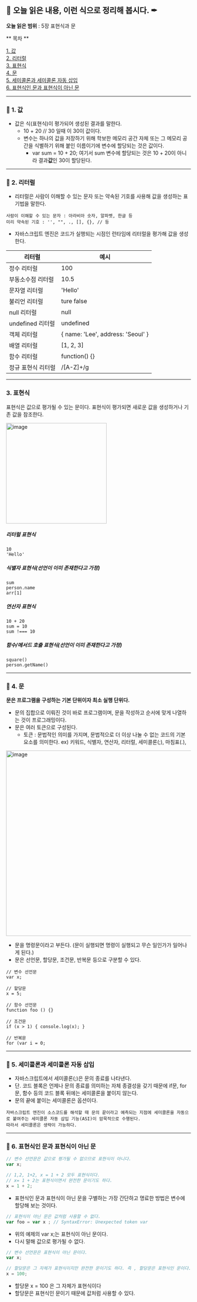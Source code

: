 ## 📕 오늘 읽은 내용, 이런 식으로 정리해 봅시다. ✒

**오늘 읽은 범위** : 5장 표현식과 문


** 목차 ** 

[1. 값](#1-값)   
[2. 리터럴](#2-리터럴)   
[3. 표현식](#3-표현식)   
[4. 문](#4-문)   
[5. 세미콜론과 세미콜론 자동 삽입](#--5-세미콜론과-세미콜론-자동-삽입)   
[6. 표현식인 문과 표현식이 아닌 문](#--6-표현식인-문과-표현식이-아닌-문)   

---

### 📖 1. 값
- 값은 식(표현식)이 평가되어 생성된 결과를 말한다.
  - 10 + 20  // 30    일때  이 30이 값이다.
  - 변수는 하나의 값을 저장하기 위해 학보한 메모리 공간 자체 또는 그 메모리 공간을 식별하기 위해 붙인 이름이기에 변수에 할당되는 것은 값이다.
    - var sum = 10 + 20;   여기서 sum 변수에 할당되는 것은 10 + 20이 아니라 결과**값**인 30이 할당된다.  

---

### 📖 2. 리터럴

- 리터럴은 사람이 이해할 수 있는 문자 또는 약속된 기호를 사용해 값을 생성하는 표기법을 말한다.
```
사람이 이해할 수 있는 문자 : 아라비아 숫자, 알파벳, 한글 등
미리 약속된 기호 : '', "", ., [], {}, // 등
```
- 자바스크립트 엔진은 코드가 실행되는 시점인 런타임에 리터럴을 평가해 값을 생성한다. 

리터럴|예시|
|-|-|
|정수 리터럴| 100|
|부동소수점 리터럴| 10.5|
|문자열 리터럴|'Hello'|
|불리언 리터럴| ture   false|
|null 리터럴| null |
|undefined 리터럴| undefined|
|객체 리터럴| { name: 'Lee', address: 'Seoul' }|
|배열 리터럴| [1, 2, 3]|
|함수 리터럴| function() {}|
|정규 표현식 리터럴| /[A-Z]+/g|


---
### 3. 표현식

표현식은 값으로 평가될 수 있는 문이다. 
표현식이 평가되면 새로운 값을 생성하거나 기존 값을 참조한다.

<img width="274" alt="image" src="https://user-images.githubusercontent.com/76567238/205192454-6ee6772c-371b-4e32-a1f3-866d36776f80.png">


##### 리터럴 표현식 
```
10
'Hello'
```
##### 식별자 표현식(선언이 이미 존재한다고 가정)
```
sum
person.name
arr[1]
```

##### 연산자 표현식
```
10 + 20
sum = 10
sum !=== 10
```
##### 함수/메서드 호출 표현식(선언이 이미 존재한다고 가정)
```
square()
person.getName()
```
---

### 📖 4. 문

**문은 프로그램을 구성하는 기본 단위이자 최소 실행 단위다.**
- 문의 집합으로 이뤄진 것이 바로 프로그램이며, 문을 작성하고 순서에 맞게 나열하는 것이 프로그래밍이다.
- 문은 여러 토큰으로 구성된다.
  - 토큰 : 문법적인 의미를 가지며, 문법적으로 더 이상 나눌 수 없는 코드의 기본 요소를 의미한다. 
      ex) 키워드, 식별자, 연산자, 리터럴, 세미콜론(;), 마침표(.),    
<img width="505" alt="image" src="https://user-images.githubusercontent.com/76567238/205248040-30a5473a-9376-4351-8942-da39e739bd6f.png">

- 문을 명령문이라고 부든다. (문이 실행되면 명령이 실행되고 무슨 일인가가 일어나게 된다.)
- 문은 선언문, 할당문, 조건문, 반복문 등으로 구분할 수 있다. 
```
// 변수 선언문 
var x;

// 할당문
x = 5;

// 함수 선언문
function foo () {}

// 조건문
if (x > 1) { console.log(x); }

// 반복문
for (var i = 0;  
```
---


### 📖 5. 세미콜론과 세미콜론 자동 삽입

 - 자바스크립트에서 세미콜론(;)은 문의 종료를 나타낸다.
 - 단. 코드 블록은 언제나 문의 종료를 의미하는 자체 종결성을 갖기 때문에 if문, for문, 함수 등의 코드 블록 뒤에는 세미콜론을 붙이지 않는다.
 - 문의 끝에 붙이는 세미콜론은 옵션이다.
 ```
 자바스크립트 엔진이 소스코드를 해석할 때 문의 끝이라고 예측되는 지점에 세미콜론을 자동으로 붙여주는 세미콜론 자동 삽입 기능(ASI)이 암묵적으로 수행된다.   
 따라서 세미콜론은 생략이 가능하다.
 ```
 
 ---
 
 ### 📖  6. 표현식인 문과 표현식이 아닌 문
 
 
```jsx
// 변수 선언문은 값으로 평가될 수 없으므로 표현식이 아니다.
var x;

// 1,2, 1+2, x = 1 + 2 모두 표현식이다.
// x= 1 + 2는 표현식이면서 완전한 문이기도 하다.
x = 1 + 2;
```

- 표현식인 문과 표현식이 아닌 문을 구별하는 가장 간단하고 명료한 방법은 변수에 할당해 보는 것이다.

```jsx
// 표현식이 아닌 문은 값처럼 사용할 수 없다.
var foo = var x ; // SyntaxError: Unexpected token var
```

- 위의 예제의 var x;는 표현식이 아닌 문이다.
- 다시 말해 값으로 평가될 수 없다.

```jsx
// 변수 선언문은 표현식이 아닌 문이다.
var x;

// 할당문은 그 자체가 표현식이지만 완전한 문이기도 하다. 즉 , 할당문은 표현식인 문이다.
x = 100;
```

- 할당문 x = 100 은 그 자체가 표현식이다
- 할당문은 표현식인 문이기 때문에 값처럼 사용할 수 있다.
 
